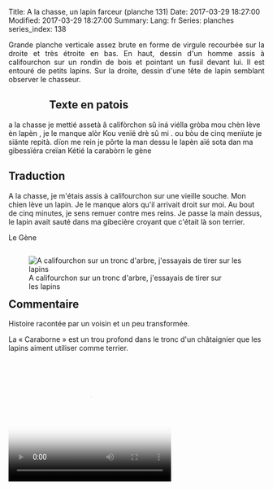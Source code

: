 Title: A la chasse, un lapin farceur (planche 131)
Date: 2017-03-29 18:27:00
Modified: 2017-03-29 18:27:00
Summary: 
Lang: fr
Series: planches
series_index: 138

<p style="text-align:justify;">Grande planche verticale assez brute en
forme de virgule recourbée sur la droite et très étroite en bas. En
haut, dessin d'un homme assis à califourchon sur un rondin de bois et
pointant un fusil devant lui. Il est entouré de petits lapins. Sur la
droite, dessin d'une tête de lapin semblant observer le chasseur. </p>

<figure class="image-block" style="float: left;">
  <img alt="" src="{static}/images/planche_131.png">
  <figcaption style="max-width: 227px"></figcaption>
</figure>

## Texte en patois

a la chasse je mettié assetà â califòrchon sû iná viélla gròba mou
chèn lève èn lapèn , je le manque alòr Kou venïé drè sû mi . ou bòu de
cinq menïute je siänte repità. dïon me rein je pôrte la man dessu le
lapèn aïé sota dan ma gibessïéra creïan Kétié la carabòrn le gène

## Traduction

A la chasse, je m'étais assis à califourchon sur une vieille
souche. Mon chien lève un lapin. Je le manque alors qu'il arrivait
droit sur moi. Au bout de cinq minutes, je sens remuer contre mes
reins.  Je passe la main dessus, le lapin avait sauté dans ma
gibecière croyant que c'était là son terrier.

Le Gène

<figure class="image-block" style="float: right;">
  <img alt="A califourchon sur un tronc d&#x27;arbre, j&#x27;essayais de tirer sur les lapins" src="{static}/images/planche_131_dessin.png">
  <figcaption style="max-width: 400px">A califourchon sur un tronc d&#x27;arbre, j&#x27;essayais de tirer sur les lapins</figcaption>
</figure>


## Commentaire

Histoire racontée par un voisin et un peu transformée.

La « Caraborne » est un trou profond dans le tronc d'un châtaignier
que les lapins aiment utiliser comme terrier.

<video width="320" height="240" controls
  poster="{static}/images/thumbnails/video_131.jpg">
  <source src="https://d1njpgd0ygatdn.cloudfront.net/video_131.mp4" type="video/mp4">
</video>
